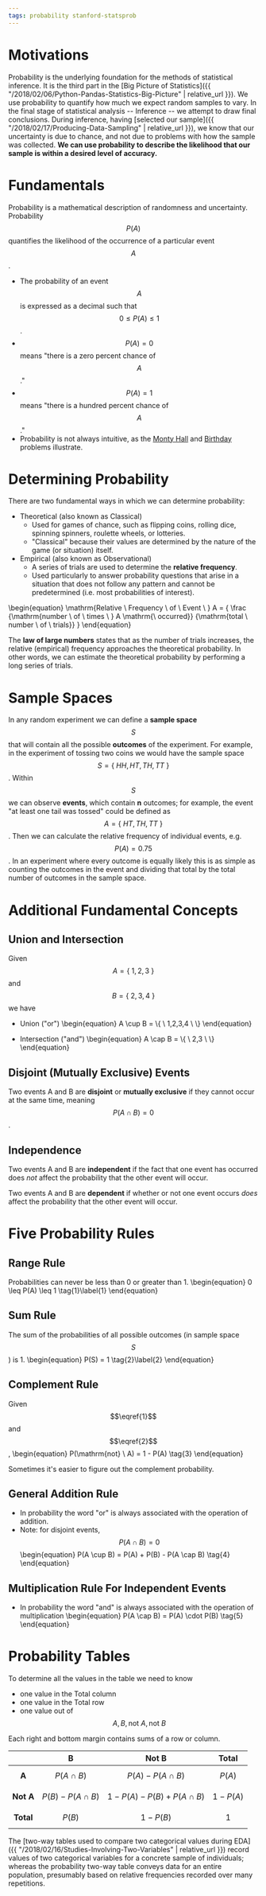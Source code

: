 ```yaml
---
tags: probability stanford-statsprob
---
```

# Motivations
Probability is the underlying foundation for the methods of statistical inference. It is the third part in the [Big Picture of Statistics]({{ "/2018/02/06/Python-Pandas-Statistics-Big-Picture" | relative_url }}). We use probability to quantify how much we expect random samples to vary. 
In the final stage of statistical analysis -- Inference -- we attempt to draw final conclusions. During inference, having [selected our sample]({{ "/2018/02/17/Producing-Data-Sampling" | relative_url }}), we know that our uncertainty is due to chance, and not due to problems with how the sample was collected. **We can use probability to describe the likelihood that our sample is within a desired level of accuracy.**

# Fundamentals
Probability is a mathematical description of randomness and uncertainty. Probability $$P(A)$$ quantifies the likelihood of the occurrence of a particular event $$A$$.
* The probability of an event $$A$$ is expressed as a decimal such that $$0 \leq P(A) \leq 1$$.  
* $$P(A)=0$$ means "there is a zero percent chance of $$A$$."
* $$P(A)=1$$ means "there is a hundred percent chance of $$A$$."
* Probability is not always intuitive, as the [Monty Hall](https://en.wikipedia.org/wiki/Monty_Hall_problem) and [Birthday](https://en.wikipedia.org/wiki/Birthday_problem) problems illustrate.

# Determining Probability
There are two fundamental ways in which we can determine probability:
* Theoretical (also known as Classical)
  * Used for games of chance, such as flipping coins, rolling dice, spinning spinners, roulette wheels, or lotteries.
  * "Classical" because their values are determined by the nature of the game (or situation) itself.
* Empirical (also known as Observational)
  * A series of trials are used to determine the **relative frequency**.
  * Used particularly to answer probability questions that arise in a situation that does not follow any pattern and cannot be predetermined (i.e. most probabilities of interest).

\begin{equation}
  \mathrm{Relative \ Frequency \ of \ Event \ } A = 
  {
      \frac
        {\mathrm{number \ of \ times \ } A \mathrm{\ occurred}}
        {\mathrm{total \ number \ of \ trials}}
  }
\end{equation}

The **law of large numbers** states that as the number of trials increases, the relative (empirical) frequency approaches the theoretical probability. In other words, we can estimate the theoretical probability by performing a long series of trials.

# Sample Spaces
In any random experiment we can define a **sample space** $$S$$ that will contain all the possible **outcomes** of the experiment. For example, in the experiment of tossing two coins we would have the sample space $$S = \{ \ HH, HT, TH, TT \ \}$$. Within $$S$$ we can observe **events**, which contain **n** outcomes; for example, the event "at least one tail was tossed" could be defined as $$A = \{ \ HT, TH, TT\ \}$$. Then we can calculate the relative frequency of individual events, e.g. $$P(A) = 0.75$$. In an experiment where every outcome is equally likely this is as simple as counting the outcomes in the event and dividing that total by the total number of outcomes in the sample space.

# Additional Fundamental Concepts
## Union and Intersection
Given $$A = \{ \ 1,2,3 \ \}$$ and $$B = \{ \ 2,3,4 \ \}$$ we have
* Union ("or")
\begin{equation}
  A \cup B = \\{ \ 1,2,3,4 \ \\}
\end{equation}

* Intersection ("and") 
\begin{equation}
  A \cap B = \\{ \ 2,3 \ \\}
\end{equation}

## Disjoint (Mutually Exclusive) Events
Two events A and B are **disjoint** or **mutually exclusive** if they cannot occur at the same time, meaning $$P(A \cap B) = 0$$.

## Independence
Two events A and B are **independent** if the fact that one event has occurred does *not* affect the probability that the other event will occur.  

Two events A and B are **dependent** if whether or not one event occurs *does* affect the probability that the other event will occur.

# Five Probability Rules
## Range Rule
Probabilities can never be less than 0 or greater than 1.
\begin{equation}
  0 \leq P(A) \leq 1 \tag{1}\label{1}
\end{equation}

## Sum Rule
The sum of the probabilities of all possible outcomes (in sample space $$S$$) is 1\.
\begin{equation}
  P(S) = 1 \tag{2}\label{2}
\end{equation}

## Complement Rule
Given $$\eqref{1}$$ and $$\eqref{2}$$,
\begin{equation}
  P(\mathrm{not} \ A) = 1 - P(A) \tag{3}
\end{equation}

Sometimes it's easier to figure out the complement probability.

## General Addition Rule
* In probability the word "or" is always associated with the operation of addition.
* Note: for disjoint events, $$P(A \cap B) = 0$$
\begin{equation}
  P(A \cup B) = P(A) + P(B) - P(A \cap B) \tag{4}
\end{equation}

## Multiplication Rule For Independent Events
* In probability the word "and" is always associated with the operation of multiplication
\begin{equation}
  P(A \cap B) = P(A) \cdot P(B) \tag{5}
\end{equation}


# Probability Tables
To determine all the values in the table we need to know
* one value in the Total column
* one value in the Total row
* one value out of $$A, B, \mathrm{not} \ A, \mathrm{not} \ B$$

Each right and bottom margin contains sums of a row or column.

||B|Not B|Total|
|:-:|:-:|:-:|:-:|
|**A**|$$P(A \cap B)$$|$$P(A) - P(A \cap B)$$|$$P(A)$$|
|**Not A**|$$P(B) - P(A \cap B)$$|$$1 - P(A) - P(B) + P(A \cap B)$$|$$1 - P(A)$$|
|**Total**|$$P(B)$$|$$1 - P(B)$$|$$1$$|

The [two-way tables used to compare two categorical values during EDA]({{ "/2018/02/16/Studies-Involving-Two-Variables" | relative_url }}) record values of two categorical variables for a concrete sample of individuals; whereas the probability two-way table conveys data for an entire population, presumably based on relative frequencies recorded over many repetitions.